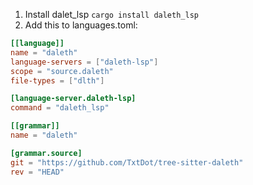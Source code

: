 1. Install dalet_lsp `cargo install daleth_lsp`
2. Add this to languages.toml:

```toml
[[language]]
name = "daleth"
language-servers = ["daleth-lsp"]
scope = "source.daleth"
file-types = ["dlth"]

[language-server.daleth-lsp]
command = "daleth_lsp"

[[grammar]]
name = "daleth"

[grammar.source]
git = "https://github.com/TxtDot/tree-sitter-daleth"
rev = "HEAD"
```
